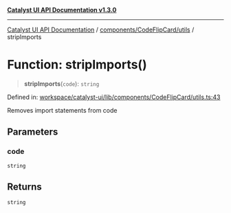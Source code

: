 [**Catalyst UI API Documentation v1.3.0**](../../../../README.md)

---

[Catalyst UI API Documentation](../../../../README.md) / [components/CodeFlipCard/utils](../README.md) / stripImports

# Function: stripImports()

> **stripImports**(`code`): `string`

Defined in: [workspace/catalyst-ui/lib/components/CodeFlipCard/utils.ts:43](https://github.com/TheBranchDriftCatalyst/catalyst-ui/blob/main/lib/components/CodeFlipCard/utils.ts#L43)

Removes import statements from code

## Parameters

### code

`string`

## Returns

`string`
